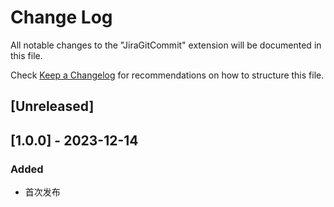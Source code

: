 # Change Log

All notable changes to the "JiraGitCommit" extension will be documented in this file.

Check [Keep a Changelog](http://keepachangelog.com/) for recommendations on how to structure this file.

## [Unreleased]

## [1.0.0] - 2023-12-14

### Added

- 首次发布